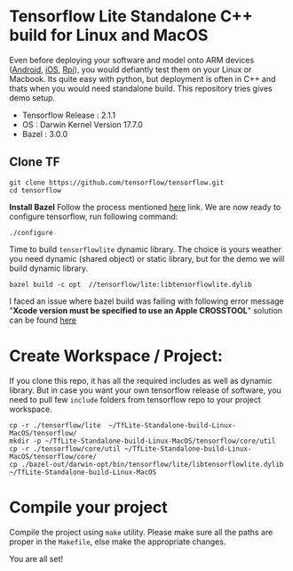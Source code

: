 # Tensorflow Lite Standalone C++ build for Linux and MacOS

Even before deploying your software and model onto ARM devices ([Android](https://github.com/tensorflow/tensorflow/blob/master/tensorflow/lite/g3doc/guide/build_arm64.md), [iOS](https://github.com/tensorflow/tensorflow/blob/master/tensorflow/lite/g3doc/guide/build_ios.md), [Rpi](https://github.com/tensorflow/tensorflow/blob/master/tensorflow/lite/g3doc/guide/build_rpi.md)), you would defiantly test them on your Linux or Macbook.
Its quite easy with python, but deployment is often in C++ and thats when you would need standalone build. This 
repository tries gives demo setup. 

- Tensorflow Release : 2.1.1 
- OS : Darwin Kernel Version 17.7.0
- Bazel : 3.0.0

## Clone TF
```
git clone https://github.com/tensorflow/tensorflow.git
cd tensorflow
```

**Install Bazel** 
Follow the process mentioned [here](https://docs.bazel.build/versions/1.1.0/install-os-x.html) link. 
We are now ready to configure tensorflow, run following command: 

```
./configure
```

Time to build `tensorflowlite` dynamic library. The choice is yours weather you need dynamic (shared object) or static library,
but for the demo we will build dynamic library. 

```
bazel build -c opt  //tensorflow/lite:libtensorflowlite.dylib
```

I faced an issue where bazel build was failing with following error message "**Xcode version must be specified to use an Apple CROSSTOOL**"
solution can be found [here](https://github.com/bazelbuild/bazel/issues/4314#issuecomment-370172472)


# Create Workspace / Project: 
If you clone this repo, it has all the required includes as well as dynamic library. But in case you want your own tensorflow release
of software, you need to pull few `include` folders from tensorflow repo to your project workspace.

```
cp -r ./tensorflow/lite  ~/TfLite-Standalone-build-Linux-MacOS/tensorflow/
mkdir -p ~/TfLite-Standalone-build-Linux-MacOS/tensorflow/core/util
cp -r ./tensorflow/core/util ~/TfLite-Standalone-build-Linux-MacOS/tensorflow/core/
cp ./bazel-out/darwin-opt/bin/tensorflow/lite/libtensorflowlite.dylib ~/TfLite-Standalone-build-Linux-MacOS
```

# Compile your project
Compile the project using `make` utility. Please make sure all the paths are proper in the `Makefile`, else make the appropriate changes. 

You are all set! 



